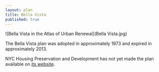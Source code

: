 ```yaml
---
layout: plan
title: Bella Vista
published: true
---
```


![Bella Vista in the Atlas of Urban Renewal](Bella Vista.jpg)

The Bella Vista plan was adopted in approximately 1973 and expired in approximately 2013. 

NYC Housing Preservation and Development has not yet made the plan available on [its website](https://www.nyc.gov/site/hpd/services-and-information/urban-renewal.page).
